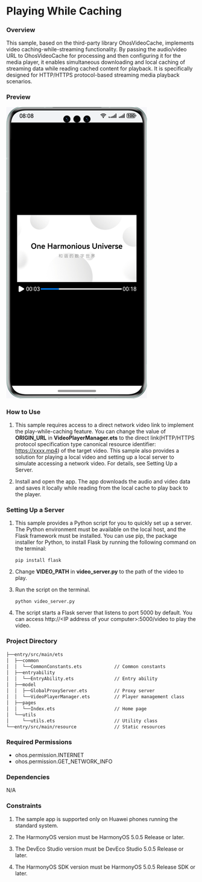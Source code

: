 # Playing While Caching

### Overview
This sample, based on the third-party library OhosVideoCache, implements video caching-while-streaming functionality. By passing the audio/video URL to OhosVideoCache for processing and then configuring it for the media player, it enables simultaneous downloading and local caching of streaming data while reading cached content for playback. It is specifically designed for HTTP/HTTPS protocol-based streaming media playback scenarios.

### Preview

![image](screenshots/video.png)

### How to Use

1. This sample requires access to a direct network video link to implement the play-while-caching feature. You can change the value of **ORIGIN_URL** in **VideoPlayerManager.ets** to the direct link(HTTP/HTTPS protocol specification type canonical resource identifier: https://xxxx.mp4) of the target video. This sample also provides a solution for playing a local video and setting up a local server to simulate accessing a network video. For details, see Setting Up a Server.

2. Install and open the app. The app downloads the audio and video data and saves it locally while reading from the local cache to play back to the player.

### Setting Up a Server

1. This sample provides a Python script for you to quickly set up a server. The Python environment must be available on the local host, and the Flask framework must be installed. You can use pip, the package installer for Python, to install Flask by running the following command on the terminal:

    ```
    pip install flask
    ```

2. Change **VIDEO_PATH** in **video_server.py** to the path of the video to play.

3. Run the script on the terminal.
    ```
    python video_server.py
    ```

4. The script starts a Flask server that listens to port 5000 by default. You can access http://\<IP address of your computer>:5000/video to play the video.

### Project Directory

```
├──entry/src/main/ets
│  ├──common
│  │  └──CommonConstants.ets            // Common constants
│  ├──entryability
│  │  └──EntryAbility.ets               // Entry ability
│  ├──model
│  │  ├──GlobalProxyServer.ets          // Proxy server
│  │  └──VideoPlayerManager.ets         // Player management class
│  ├──pages                  
│  │  └──Index.ets                      // Home page
│  └──utils
│     └──utils.ets                      // Utility class
└──entry/src/main/resource              // Static resources
```

### Required Permissions

- ohos.permission.INTERNET
- ohos.permission.GET_NETWORK_INFO

### Dependencies

N/A

### Constraints

1. The sample app is supported only on Huawei phones running the standard system.

2. The HarmonyOS version must be HarmonyOS 5.0.5 Release or later.

3. The DevEco Studio version must be DevEco Studio 5.0.5 Release or later.

4. The HarmonyOS SDK version must be HarmonyOS 5.0.5 Release SDK or later.
